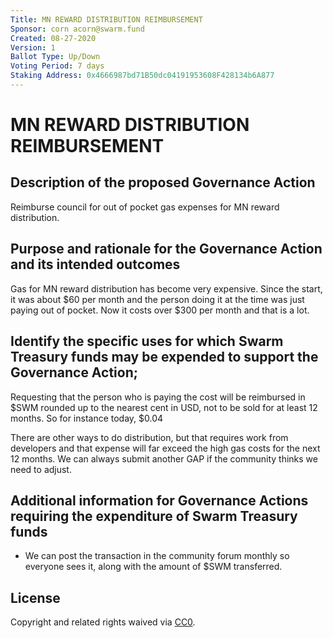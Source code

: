 ```yaml
---
Title: MN REWARD DISTRIBUTION REIMBURSEMENT
Sponsor: corn acorn@swarm.fund
Created: 08-27-2020
Version: 1
Ballot Type: Up/Down
Voting Period: 7 days
Staking Address: 0x4666987bd71B50dc04191953608F428134b6A877
---
```


# MN REWARD DISTRIBUTION REIMBURSEMENT

## Description of the proposed Governance Action
Reimburse council for out of pocket gas expenses for MN reward distribution. 
## Purpose and rationale for the Governance Action and its intended outcomes
Gas for MN reward distribution has become very expensive. Since the start, it was about $60 per month and the person doing it at the time was just paying out of pocket. Now it costs over $300 per month and that is a lot. 
## Identify the specific uses for which Swarm Treasury funds may be expended to support the Governance Action;

Requesting that the person who is paying the cost will be reimbursed in $SWM rounded up to the nearest cent in USD, not to be sold for at least 12 months. So for instance today, $0.04 

There are other ways to do distribution, but that requires work from developers and that expense will far exceed the high gas costs for the next 12 months. We can always submit another GAP if the community thinks we need to adjust.

## Additional information for Governance Actions requiring the expenditure of Swarm Treasury funds
- We can post the transaction in the community forum monthly so everyone sees it, along with the amount of $SWM transferred. 

## License
Copyright and related rights waived via [CC0](https://creativecommons.org/publicdomain/zero/1.0/).
